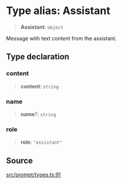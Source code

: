 # Type alias: Assistant

> **Assistant**: `object`

Message with text content from the assistant.

## Type declaration

### content

> **content**: `string`

### name

> **name**?: `string`

### role

> **role**: `"assistant"`

## Source

[src/prompt/types.ts:91](https://github.com/dexaai/llm-tools/blob/2b78745/src/prompt/types.ts#L91)
